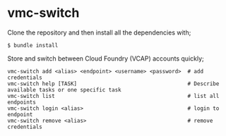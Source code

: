 vmc-switch
==========

Clone the repository and then install all the dependencies with;

    $ bundle install

Store and switch between Cloud Foundry (VCAP) accounts quickly;

    vmc-switch add <alias> <endpoint> <username> <password>  # add credentials
    vmc-switch help [TASK]                                   # Describe available tasks or one specific task
    vmc-switch list                                          # list all endpoints
    vmc-switch login <alias>                                 # login to endpoint
    vmc-switch remove <alias>                                # remove credentials
